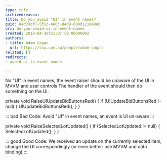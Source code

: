 ```yaml
---
type: rule
archivedreason: 
title: Do you avoid "UI" in event names?
guid: 8ed33cf7-5f1c-460c-84d9-609d121649a0
uri: do-you-avoid-ui-in-event-names
created: 2018-04-30T21:07:59.0000000Z
authors:
- title: Adam Cogan
  url: https://ssw.com.au/people/adam-cogan
related: []
redirects:
- avoid-ui-in-event-names

---
```


No "UI" in event names, the event raiser should be unaware of the UI in MVVM and user controls
The handler of the event should then do something on the UI. 

<!--endintro-->

private void RaiseUIUpdateBidButtonsRed()
{
if (UIUpdateBidButtonsRed != null)
{
UIUpdateBidButtonsRed();
}
}


::: bad
Bad Code: Avoid "UI" in event names, an event is UI un-aware
:::




private void RaiseSelectedLotUpdated()
{
if (SelectedLotUpdated != null)
{
SelectedLotUpdated();
}
}


::: good
Good Code: We received an update on the currently selected item, change the UI correspondingly (or even better: use MVVM and data binding)
:::
